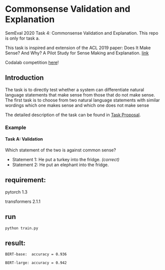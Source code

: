 # Commonsense Validation and Explanation

SemEval 2020 Task 4: Commonsense Validation and Explanation. This repo is only for task a.

This task is inspired and extension of the ACL 2019 paper: Does It Make Sense? And Why? A Pilot Study for Sense Making and Explanation. [link](https://arxiv.org/abs/1906.00363)

Codalab competition [here](https://competitions.codalab.org/competitions/21080)!

## Introduction

The task is to directly test whether a system can differentiate natural language statements that make sense from those that do not make sense. The first task is to choose from two natural language statements with similar wordings which one makes sense and which one does not make sense

The detailed description of the task can be found in [Task Proposal](./TaskProposal.pdf).

### Example

#### Task A: Validation

Which statement of the two is against common sense?

- Statement 1: He put a turkey into the fridge. *(correct)*
- Statement 2: He put an elephant into the fridge.

## requirement:

pytorch 1.3

transformers 2.1.1

## run

```shell
python train.py
```

## result:

    BERT-base:  accuracy = 0.936
    
    BERT-large: accuracy = 0.942
